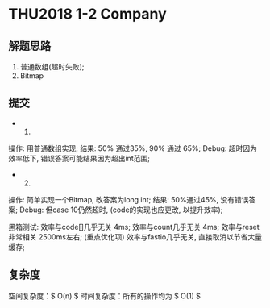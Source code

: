 # THU2018 1-2 Company

## 解题思路
1. 普通数组(超时失败);
2. Bitmap

## 提交
- 1.
操作: 用普通数组实现;
结果: 50% 通过35%, 90% 通过 65%;
Debug: 超时因为效率低下, 错误答案可能结果因为超出int范围;

- 2.
操作: 简单实现一个Bitmap, 改答案为long int;
结果: 50%通过45%, 没有错误答案;
Debug: 但case 10仍然超时, (code的实现也应更改, 以提升效率);

黑箱测试:
效率与code[]几乎无关 4ms;
效率与count几乎无关 4ms;
效率与reset非常相关 2500ms左右;  (重点优化项)
效率与fastio几乎无关, 直接取消以节省大量缓存;

## 复杂度
空间复杂度：$ O(n) $
时间复杂度：所有的操作均为 $ O(1) $
